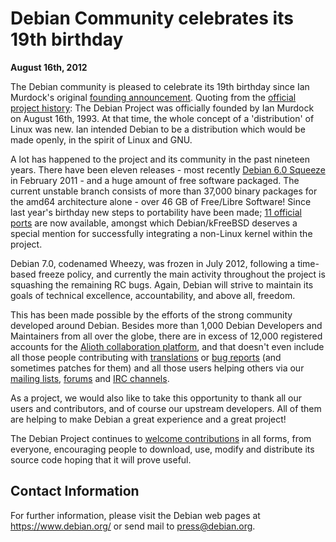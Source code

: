 
Debian Community celebrates its 19th birthday
=============================================


**August 16th, 2012**



The Debian community is pleased to celebrate its 19th birthday since Ian Murdock's original
[founding
announcement](http://groups.google.com/group/comp.os.linux.development/msg/a32d4e2ef3bcdcc6).
Quoting from the
[official project history](https://www.debian.org/doc/manuals/project-history/intro.en.html):
The Debian Project was officially founded by Ian Murdock on August 16th, 1993. At that
time, the whole concept of a 'distribution' of Linux was new. Ian intended Debian to be
a distribution which would be made openly, in the spirit of Linux and GNU.




A lot has happened to the project and its community in the past nineteen
years. There have been eleven releases - most recently [Debian 6.0 Squeeze](https://www.debian.org/News/2011/20110205a) in February 2011 - and a huge amount of free software packaged. The
current unstable branch consists of more than 37,000 binary packages
for the amd64 architecture alone - over 46 GB of Free/Libre Software!
Since last year's birthday new steps to portability have been made;
[11 official ports](https://www.debian.org/ports/) are now available,
amongst which Debian/kFreeBSD deserves a special mention for successfully
integrating a non-Linux kernel within the project.




Debian 7.0, codenamed Wheezy, was frozen in July 2012, following a time-based freeze policy,
and currently the main activity throughout the project is squashing the
remaining RC bugs. Again, Debian will strive to maintain its goals of technical
excellence, accountability, and above all, freedom.




This has been made possible by the efforts of the strong community developed around Debian.
Besides more than 1,000 Debian Developers and Maintainers from all over the globe,
there are in excess of 12,000 registered accounts for the
[Alioth collaboration platform](https://alioth.debian.org/), and that
doesn't even include all those people contributing with [translations](https://i18n.debian.org/)
or [bug reports](https://www.debian.org/Bugs/) (and sometimes patches for them)
and all those users helping others via our [mailing lists](https://www.debian.org/MailingLists/),
[forums](https://forums.debian.net/) and [IRC channels](https://wiki.debian.org/IRC/).




As a project, we would also like to take this opportunity to thank all our
users and contributors, and of course our upstream developers. All of
them are helping to make Debian a great experience and a great project!




The Debian Project continues to
 [welcome contributions](https://www.debian.org/intro/help)
in all forms, from everyone, encouraging people to download, use, modify
and distribute its source code hoping that it will prove useful.



Contact Information
-------------------


For further information, please visit the Debian web pages at
<https://www.debian.org/> or send mail to
<press@debian.org>.




